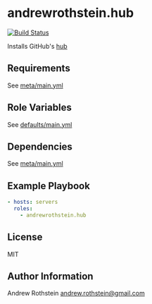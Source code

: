 andrewrothstein.hub
===================
[![Build Status](https://travis-ci.org/andrewrothstein/ansible-hub.svg?branch=master)](https://travis-ci.org/andrewrothstein/ansible-hub)

Installs GitHub's [hub](https://github.com/github/hub)

Requirements
------------

See [meta/main.yml](meta/main.yml)

Role Variables
--------------

See [defaults/main.yml](defaults/main.yml)

Dependencies
------------

See [meta/main.yml](meta/main.yml)

Example Playbook
----------------

```yml
- hosts: servers
  roles:
    - andrewrothstein.hub
```

License
-------

MIT

Author Information
------------------

Andrew Rothstein <andrew.rothstein@gmail.com>
